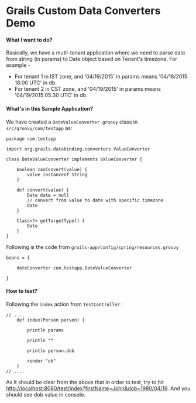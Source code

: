 # Grails Custom Data Converters Demo

####  What I want to do?

Basically, we have a mutli-tenant application where we need to parse date from string (in params) to Date object based on Tenant's timezone. For example - 

* For tenant 1 in IST zone, and '04/19/2015' in params means '04/18/2015 18:00 UTC' in db.
* For tenant 2 in CST zone, and '04/19/2015' in params means '04/19/2015 05:30 UTC' in db.

#### What's in this Sample Application?

We have created a `DateValueConverter.groovy` class in `src/groovy/com/testapp` as: 

```
package com.testapp

import org.grails.databinding.converters.ValueConverter

class DateValueConverter implements ValueConverter {
	
	boolean canConvert(value) {
		value instanceof String
	}
	
	def convert(value) {
		Date date = null
		// convert from value to date with specific timezone
		date
	}
	
	Class<?> getTargetType() {
        Date
    }
}
```

Following is the code from `grails-app/config/spring/resources.groovy`
```
beans = {
	
	dateConverter com.testapp.DateValueConverter
	
}
```

#### How to test?

Following the `index` action from `TestController` :
```
// .... 
    def index(Person person) { 
	
		println params
		
		println ""
		
		println person.dob
		
		render "ok"
	}
// ....
```

As it should be clear from the above that in order to test, try to hit <http://localhost:8080/test/index?firstName=John&dob=1980/04/19>. And you should see dob value in console.
